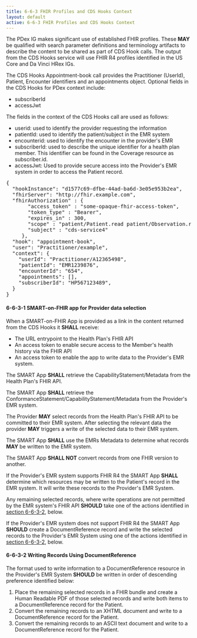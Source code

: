 ```yaml
---
title: 6-6-3 FHIR Profiles and CDS Hooks Context
layout: default
active: 6-6-3 FHIR Profiles and CDS Hooks Context
---
```


The PDex IG makes significant use of established FHIR profiles. These **MAY** be qualified with search parameter definitions and terminology artifacts to describe the content to be shared as part of CDS Hook calls. The output from the CDS Hooks service will use FHIR R4 profiles identified in the US Core and Da Vinci HRex IGs.


The CDS Hooks Appointment-book call provides the Practitioner (UserId), Patient, Encounter identifiers and an appointments object.
Optional fields in the CDS Hooks for PDex context include:
- subscriberId
- accessJwt

The fields in the context of the CDS Hooks call are used as follows:
- userid: used to identify the provider requesting the information
- patientId: used to identify the patient/subject in the EMR system
- encounterid: used to identify the encounter in the provider's EMR
- subscriberId: used to describe the unique identifier for a health plan member. This identifier can be found in the Coverage resource as subscriber.id.
- accessJwt: Used to provide secure access into the Provider's EMR system in order to access the Patient record.

<pre>
{
  "hookInstance": "d1577c69-dfbe-44ad-ba6d-3e05e953b2ea",
  "fhirServer": "http://fhir.example.com",
  "fhirAuthorization" : {
       "access_token" : "some-opaque-fhir-access-token",
       "token_type" : "Bearer",
       "expires_in" : 300,
       "scope" : "patient/Patient.read patient/Observation.read",
       "subject" : "cds-service4"
     },
  "hook": "appointment-book",
  "user": "Practitioner/example",
  "context": {
    "userId": "Practitioner/A12365498",
    "patientId": "EMR1239876",
    "encounterId": "654",
    "appointments": [],
    "subscriberId": "HP567123489",
  }
}
</pre>

#### 6-6-3-1 SMART-on-FHIR app for Provider data selection
When a SMART-on-FHIR App is provided as a link in the content returned from the CDS Hooks it **SHALL** receive:

- The URL entrypoint to the Health Plan's FHIR API
- An access token to enable secure access to the Member's health history via the FHIR API
- An access token to enable the app to write data to the Provider's EMR system.


The SMART App **SHALL** retrieve the CapabilityStatement/Metadata from the Health Plan's FHIR API.
 
The SMART App **SHALL** retrieve the ConformanceStatement/CapabilityStatement/Metadata from the Provider's EMR system. 

The Provider **MAY** select records from the Health Plan's FHIR API to be committed to their EMR system.  After selecting the relevant data the provider **MAY** triggers a write of the selected data to their EMR system. 

The SMART App **SHALL** use the EMRs Metadata to determine what records **MAY** be written to the EMR system. 

The SMART App **SHALL NOT** convert records from one FHIR version to another.

If the Provider's EMR system supports FHIR R4 the SMART App **SHALL** determine which resources may be written to the Patient's record in the EMR system. It will write these records to the Provider's EMR System. 

Any remaining selected records, where write operations are not permitted by the EMR system's FHIR API **SHOULD** take one of the actions identified in [section 6-6-3-2](#6-6-3-2-writing-records-using-documentreference), below.

If the Provider's EMR system does not support FHIR R4 the SMART App **SHOULD** create a DocumentReference record and write the selected records to the Provider's EMR System using one of the actions identified in  [section 6-6-3-2](#6-6-3-2-writing-records-using-documentreference), below.
    
#### 6-6-3-2 Writing Records Using DocumentReference

The format used to write information to a DocumentReference resource in the Provider's EMR System **SHOULD** be written in order of descending preference identified below:

1. Place the remaining selected records in a FHIR bundle and create a Human Readable PDF of those selected records and write both items to a DocumentReference record for the Patient.
2. Convert the remaining records to an XHTML document and write to a DocumentReference record for the Patient.
3. Convert the remaining records to an ASCII text document and write to a DocumentReference record for the Patient.

